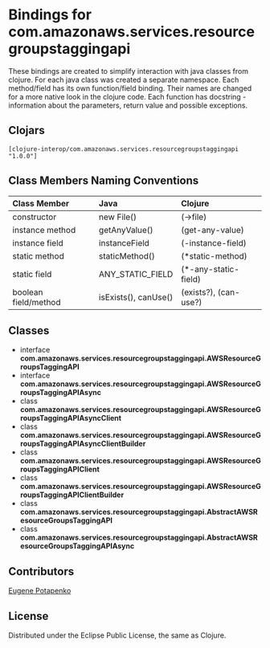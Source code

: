 # Bindings for com.amazonaws.services.resourcegroupstaggingapi

These bindings are created to simplify interaction with java classes from clojure.
For each java class was created a separate namespace.
Each method/field has its own function/field binding.
Their names are changed for a more native look in the clojure code. Each function has docstring - information about the parameters, return value and possible exceptions.

## Clojars

```
[clojure-interop/com.amazonaws.services.resourcegroupstaggingapi "1.0.0"]
```

## Class Members Naming Conventions

| Class Member | Java | Clojure |
|:--|:--|:--|
| constructor | new File() | (->file) |
| instance method | getAnyValue() | (get-any-value) |
| instance field | instanceField | (-instance-field) |
| static method | staticMethod() | (*static-method) |
| static field | ANY_STATIC_FIELD | (*-any-static-field) |
| boolean field/method | isExists(), canUse() | (exists?), (can-use?) |

## Classes

- interface **com.amazonaws.services.resourcegroupstaggingapi.AWSResourceGroupsTaggingAPI**
- interface **com.amazonaws.services.resourcegroupstaggingapi.AWSResourceGroupsTaggingAPIAsync**
- class **com.amazonaws.services.resourcegroupstaggingapi.AWSResourceGroupsTaggingAPIAsyncClient**
- class **com.amazonaws.services.resourcegroupstaggingapi.AWSResourceGroupsTaggingAPIAsyncClientBuilder**
- class **com.amazonaws.services.resourcegroupstaggingapi.AWSResourceGroupsTaggingAPIClient**
- class **com.amazonaws.services.resourcegroupstaggingapi.AWSResourceGroupsTaggingAPIClientBuilder**
- class **com.amazonaws.services.resourcegroupstaggingapi.AbstractAWSResourceGroupsTaggingAPI**
- class **com.amazonaws.services.resourcegroupstaggingapi.AbstractAWSResourceGroupsTaggingAPIAsync**

## Contributors

[Eugene Potapenko](https://github.com/potapenko/)

## License

Distributed under the Eclipse Public License, the same as Clojure.
